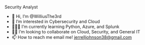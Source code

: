 Security Analyst

- 👋 Hi, I’m @WilliusThe3rd
- 👀 I’m interested in Cybersecurity and Cloud
- 👩🏿‍💻 I’m currently learning Python, Azure, and Splunk
- 🤝🏽 I’m looking to collaborate on Cloud, Security, and General IT
- 📫 How to reach me email me! jerrelljohnson38@gmail.com

<!---
WilliusThe3rd/WilliusThe3rd is a ✨ special ✨ repository because its `README.md` (this file) appears on your GitHub profile.
You can click the Preview link to take a look at your changes.
--->
